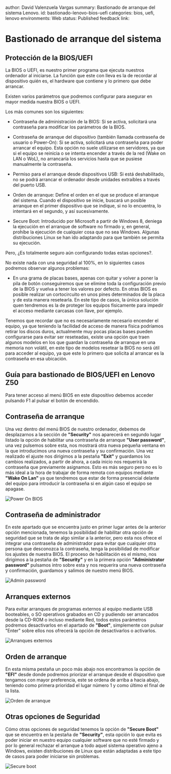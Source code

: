 author: David Valenzuela Vargas
summary: Bastionado de arranque del sistema Lenovo.
id: bastionado-lenovo-bios-uefi
categories: bios, uefi, lenovo
environments: Web
status: Published
feedback link: 

# Bastionado de arranque del sistema

## Protección de la BIOS/UEFI

La BIOS o UEFI, es nuestro primer programa que ejecuta nuestros ordenador al iniciarse. La función que este con lleva es la de recordar al dispositivo quién es, el hardware que contiene y lo primero que debe arrancar.

Existen varios parámetros que podremos configurar para asegurar en mayor medida nuestra BIOS o UEFI.

Los más comunes son los siguientes:

* Contraseña de administración de la BIOS: Si se activa, solicitará una contraseña para modificar los parámetros de la BIOS.

* Contraseña de arranque del dispositivo (también llamada contraseña de usuario o Power-On): Si se activa, solicitará una contraseña para poder arrancar el equipo. Esta opción no suele utilizarse en servidores, ya que si el equipo se reinicia o se intenta encender a través de la red (Wake on LAN o WoL), no arrancaría los servicios hasta que se pusiese manualmente la contraseña.

* Permiso para el arranque desde dispositivos USB: Si está deshabilitado, no se podrá arrancar el ordenador desde unidades extraíbles a través del puerto USB.

* Orden de arranque: Define el orden en el que se produce el arranque del sistema. Cuando el dispositivo se inicie, buscará un posible arranque en el primer dispositivo que se indique, si no lo encuentra, lo intentará en el segundo, y así sucesivamente.

* Secure Boot: Introducido por Microsoft a partir de Windows 8, deniega la ejecución en el arranque de software no firmado y, en general, prohíbe la ejecución de cualquier cosa que no sea Windows. Algunas distribuciones Linux se han ido adaptando para que también se permita su ejecución.

Pero, ¿Es totalmente seguro aún configurando todas estas opciones?.

No existe nada con una seguridad al 100%, en lo siguientes casos podremos observar algunos problemas:

* En una grama de placas bases, apenas con quitar y volver a poner la pila de botón conseguiremos que se elimine toda la configuración previo de la BIOS y vuelva a tener los valores por defecto. En otras BIOS es posible realizar un cortocircuito en unos pines determinados de la placa y de esta manera resetearla. En este tipo de casos, la úniica solución quen tendremos es la de proteger los equipos físicamente para impedir el acceso mediante carcasas con llave, por ejemplo.

Tenemos que recordar que no es necesariamente necesario encender el equipo, ya que teniendo la facilidad de acceso de manera física podríamos retirar los discos duros, actualmente muy pocas placas bases pueden configurarse para evitar ser reseteadas, existe una opción que traen algunos modelos en los que guardan la contraseña de arranque en una memoria non volátil, en este tipo de modelos resetear la BIOS no será útil para acceder al equipo, ya que este lo primero que solicita al arrancar es la contraseña en esa ubicación.


## Guía para bastionado de BIOS/UEFI en Lenovo Z50

Para tener acceso al menú BIOS en este dispositivo debemos acceder pulsando F1 al pulsar el botón de encendido.

## Contraseña de arranque

Una vez dentro del menú BIOS de nuestro ordenador, debemos de desplazarnos a la sección de **"Security"** nos aparecerá en segundo lugar listado la opción de habilitar una contraseña de arranque **"User password"**, una vez pulsemos sobre esta, nos mostrará otra nueva pequeña ventana en la que introducimos una nueva contraseña y su confirmación. Una vez realizado el ajuste nos dirigimos a la pestaña **"Exit"** y guardamos los cambios realizados, a partir de ahora, a cada inicio nos requerirá la contraseña que previamente asignamos. Esto es más seguro pero no es lo más ideal a la hora de trabajar de forma remota con equipos mediante **"Wake On Lan"** ya que tendremos que estar de forma presencial delante del equipo para introducir la contraseña si en algún caso el equipo se apagase.

![Power On BIOS](image/lenovo/power_on-lenovo.png)

## Contraseña de administrador

En este apartado que se encuentra justo en primer lugar antes de la anterior opción mencionada, tenemos la posibilidad de habilitar otra opción de seguridad que se trata de algo similar a la anterior, pero esta nos ofrece el integrar una contraseña de administrador para evitar que cualquier otra persona que desconozca la contraseña, tenga la posibilidad de modificar los ajustes de nuestra BIOS. El proceso de habilitación es el mismo, nos dirigimos a la pestaña de **"Security"** y en la primera opción **"Administrator password"** pulsamos intro sobre esta y nos requerira una nueva contraseña y confirmación, guardamos y salimos de nuestro menú BIOS.

![Admin password](image/lenovo/admin_pass-lenovo.png)

## Arranques externos

Para evitar arranques de programas externos al equipo mediante USB booteables, o SO operativos grabados en CD y pudiendo ser arrancados desde la CD-ROM o incluso mediante Red, todos estos parámetros podremos desactivarlos en el apartado de **"Boot"**, simplemente con pulsar "Enter" sobre ellos nos ofrecerá la opción de desactivarlos o activarlos.

![Arranques externos](image/lenovo/arranque_externo-lenovo.png)

## Orden de arranque

En esta misma pestaña un poco más abajo nos encontramos la opción de **"EFI"** desde donde podremos priorizar el arranque desde el dispositivo que tengamos con mayor preferencia, este se ordena de arriba a hacia abajo, teníendo como primera prioridad el lugar número 1 y como último el final de la lista.

![Orden de arranque](image/lenovo/orden_arranque-lenovo.png)

## Otras opciones de Seguridad

Cómo otras opciones de seguridad tenemos la opción de **"Secure Boot"** que se encuentra en la pestaña de **"Security"**, esta opción lo que evita es poder iniciar en nuestro equipo cualquier software que no esté firmado y por lo general rechazar el arranque a todo aquel sistema operativo ajeno a Windows, existen distribuciones de Linux que están adaptadas a este tipo de casos para poder iniciarse sin problemas.

![Secure boot](image/lenovo/secure_boot-lenovo.png)